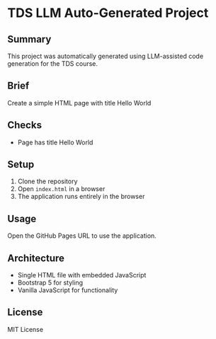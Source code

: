 # TDS LLM Auto-Generated Project

## Summary
This project was automatically generated using LLM-assisted code generation for the TDS course.

## Brief
Create a simple HTML page with title Hello World

## Checks
- Page has title Hello World

## Setup
1. Clone the repository
2. Open `index.html` in a browser
3. The application runs entirely in the browser

## Usage
Open the GitHub Pages URL to use the application.

## Architecture
- Single HTML file with embedded JavaScript
- Bootstrap 5 for styling
- Vanilla JavaScript for functionality

## License
MIT License
